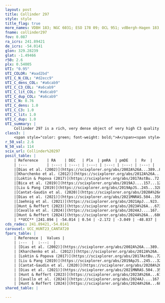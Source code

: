 ```yaml
---
layout: post
title: Collinder 297
style: style
title_flag: true
more_names: VDBH 183; NGC 6031; ESO 178 09; OCL 951; vdBergh-Hagen 183; MWSC 2352; FoF 2102
fname: collinder297
fov: 0.087
ra_icrs: 241.89421
de_icrs: -54.0141
glon: 329.28239
glat: -1.49466
r50: 2.6
plx: 0.54005
UTI: "0.95"
UTI_COLOR: "#aad2bd"
UTI_C_N_COL: "#d2ecc9"
UTI_C_dens_COL: "#a6cab9"
UTI_C_C3_COL: "#a6cab9"
UTI_C_lit_COL: "#a6cab9"
UTI_C_dup_COL: "#a6cab9"
UTI_C_N: 0.76
UTI_C_dens: 1.0
UTI_C_C3: 1.0
UTI_C_lit: 1.0
UTI_C_dup: 1.0
UTI_summary: |
    Collinder 297 is a rich, very dense object of very high C3 quality. It is very well-studied in the literature.
class3: |
    <span style="color: green; font-weight: bold;">A</span><span style="color: green; font-weight: bold;">A</span>
r_50_val: 2.6
N_50_val: 114
scix_url: Collinder%20297
posit_table: |
    | Reference    | RA    | DEC   | Plx  | pmRA  | pmDE   |  Rv  |
    | :---         | :---: | :---: | :---: | :---: | :---: | :---: |
    |[Dias et al. (2002)](https://scixplorer.org/abs/2002A%26A...389..871D) | 241.896 | -54.015 | -- | -2.8 | -5.95 | -2.48 |
    |[Kharchenko et al. (2012)](https://scixplorer.org/abs/2012A%26A...543A.156K) | 241.912 | -54.018 | -- | -4.25 | -4.1 | -- |
    |[Loktin & Popova (2017)](https://scixplorer.org/abs/2017AstBu..72..257L) | 241.89 | -54.016 | -- | -4.016 | -5.328 | -2.5 |
    |[Bica et al. (2019)](https://scixplorer.org/abs/2019AJ....157...12B) | 241.885 | -54.01 | -- | -- | -- | -- |
    |[Liu & Pang (2019)](https://scixplorer.org/abs/2019ApJS..245...32L) | 241.89 | -54.022 | 0.547 | -2.171 | -3.049 | -- |
    |[Cantat-Gaudin et al. (2020)](https://scixplorer.org/abs/2020A%26A...640A...1C) | 241.907 | -54.014 | 0.534 | -2.134 | -3.034 | -- |
    |[Dias et al. (2021)](https://scixplorer.org/abs/2021MNRAS.504..356D) | 241.897 | -54.016 | 0.545 | -2.131 | -3.007 | -- |
    |[Jaehnig et al. (2021)](https://scixplorer.org/abs/2021ApJ...923..129J) | 241.903 | -54.012 | 0.568 | -2.146 | -3.057 | -- |
    |[Hunt & Reffert (2023)](https://scixplorer.org/abs/2023A%26A...673A.114H) | 241.896 | -54.014 | 0.544 | -2.196 | -3.062 | -55.663 |
    |[Cavallo et al. (2024)](https://scixplorer.org/abs/2024AJ....167...12C) | 241.892 | -54.013 | 0.545 | -- | -- | -- |
    |[Hunt & Reffert (2024)](https://scixplorer.org/abs/2024A%26A...686A..42H) | 241.896 | -54.014 | 0.544 | -2.196 | -3.062 | -55.663 |
    | **UCC** |241.894 | -54.014 | 0.54 | -2.172 | -3.049 | -48.837 | 
cds_radec: 241.89421,-54.0141
carousel: UCC_HUNT23_CANTAT20
fpars_table: |
    | Reference |  Values |
    | :---  |  :---:  |
    | [Dias et al. (2002)](https://scixplorer.org/abs/2002A%26A...389..871D) | `E(B-V)=0.371, Dist=1823.0, Age=8.069, [Fe/H]=0.02` |
    | [Kharchenko et al. (2012)](https://scixplorer.org/abs/2012A%26A...543A.156K) | `e_bv=0.521, distance=1278, log_age=8.195` |
    | [Loktin & Popova (2017)](https://scixplorer.org/abs/2017AstBu..72..257L) | `E(B-V)=0.371, Dmod=11.305, logt=8.072` |
    | [Liu & Pang (2019)](https://scixplorer.org/abs/2019ApJS..245...32L) | `Age=0.029, Z=0.25` |
    | [Cantat-Gaudin et al. (2020)](https://scixplorer.org/abs/2020A%26A...640A...1C) | `AVNN=1.07, DMNN=11.16, AgeNN=7.95` |
    | [Dias et al. (2021)](https://scixplorer.org/abs/2021MNRAS.504..356D) | `Av=1.568, Dist=1658, logage=7.856, [Fe/H]=0.108` |
    | [Hunt & Reffert (2023)](https://scixplorer.org/abs/2023A%26A...673A.114H) | `AV50=1.397, diffAV50=0.776, MOD50=11.172, logAge50=8.033` |
    | [Cavallo et al. (2024)](https://scixplorer.org/abs/2024AJ....167...12C) | `AV50=1.77, dMod50=10.77, logAge50=7.81, [Fe/H]50=-0.33` |
    | [Hunt & Reffert (2024)](https://scixplorer.org/abs/2024A%26A...686A..42H) | `MassJ=538.398` |
shared_table: |
    
---
```

